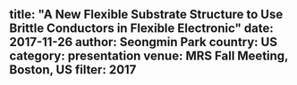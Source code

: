 title: "A New Flexible Substrate Structure to Use Brittle Conductors in Flexible Electronic"
date: 2017-11-26
author: Seongmin Park
country: US
category: presentation
venue: MRS Fall Meeting, Boston, US
filter: 2017
---